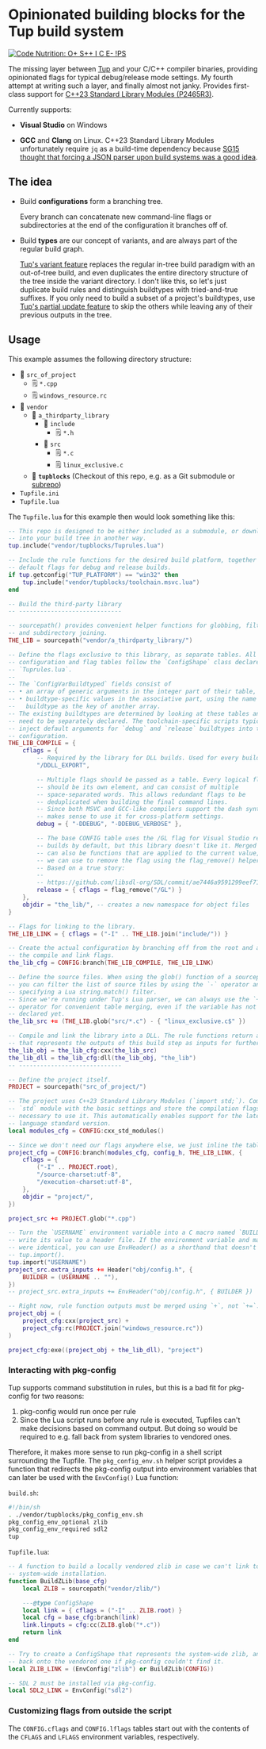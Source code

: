 # Opinionated building blocks for the Tup build system

[![Code Nutrition: O+ S++ I C E- !PS](http://code.grevit.net:8084/badge/O%2B_S%2B%2B_I_C_E-___!PS)](http://code.grevit.net:8084/facts/O%2B_S%2B%2B_I_C_E-___!PS)

The missing layer between [Tup](https://gittup.org/tup) and your C/C++ compiler binaries, providing opinionated flags for typical debug/release mode settings.
My fourth attempt at writing such a layer, and finally almost not janky.
Provides first-class support for [C++23 Standard Library Modules (P2465R3)](https://wg21.link/P2465R3).

Currently supports:

* **Visual Studio** on Windows

* **GCC** and **Clang** on Linux.
  C++23 Standard Library Modules unfortunately require `jq` as a build-time dependency because [SG15 thought that forcing a JSON parser upon build systems was a good idea](https://www.open-std.org/jtc1/sc22/wg21/docs/papers/2024/p3286r0.pdf).

## The idea

* Build **configurations** form a branching tree.

  Every branch can concatenate new command-line flags or subdirectories at the end of the configuration it branches off of.

* Build **types** are our concept of variants, and are always part of the regular build graph.

  [Tup's variant feature](https://gittup.org/tup/manual.html#lbAL) replaces the regular in-tree build paradigm with an out-of-tree build, and even duplicates the entire directory structure of the tree inside the variant directory.
  I don't like this, so let's just duplicate build rules and distinguish buildtypes with tried-and-true suffixes. If you only need to build a subset of a project's buildtypes, use [Tup's partial update feature](https://gittup.org/tup/manual.html#lbAD) to skip the others while leaving any of their previous outputs in the tree.

## Usage

This example assumes the following directory structure:

* 📂 `src_of_project`
  * 🗒️ `*.cpp`
  * 🗒️ `windows_resource.rc`
* 📂 `vendor`
  * 📂 `a_thirdparty_library`
    * 📂 `include`
      * 🗒️ `*.h`
    * 📂 `src`
      * 🗒️ `*.c`
      * 🗒️ `linux_exclusive.c`
  * 📁 **`tupblocks`** (Checkout of this repo, e.g. as a Git submodule or [subrepo](https://github.com/ingydotnet/git-subrepo))
* `Tupfile.ini`
* `Tupfile.lua`

The `Tupfile.lua` for this example then would look something like this:

```lua
-- This repo is designed to be either included as a submodule, or downloaded
-- into your build tree in another way.
tup.include("vendor/tupblocks/Tuprules.lua")

-- Include the rule functions for the desired build platform, together with
-- default flags for debug and release builds.
if tup.getconfig("TUP_PLATFORM") == "win32" then
	tup.include("vendor/tupblocks/toolchain.msvc.lua")
end

-- Build the third-party library
-- -----------------------------

-- sourcepath() provides convenient helper functions for globbing, filtering,
-- and subdirectory joining.
THE_LIB = sourcepath("vendor/a_thirdparty_library/")

-- Define the flags exclusive to this library, as separate tables. All of these
-- configuration and flag tables follow the `ConfigShape` class declared in
-- `Tuprules.lua`.
--
-- The `ConfigVarBuildtyped` fields consist of
-- • an array of generic arguments in the integer part of their table, and
-- • buildtype-specific values in the associative part, using the name of the
--   buildtype as the key of another array.
-- The existing buildtypes are determined by looking at these tables and don't
-- need to be separately declared. The toolchain-specific scripts typically
-- inject default arguments for `debug` and `release` buildtypes into the root
-- configuration.
THE_LIB_COMPILE = {
	cflags = {
		-- Required by the library for DLL builds. Used for every buildtype.
		"/DDLL_EXPORT",

		-- Multiple flags should be passed as a table. Every logical flag
		-- should be its own element, and can consist of multiple
		-- space-separated words. This allows redundant flags to be
		-- deduplicated when building the final command lines.
		-- Since both MSVC and GCC-like compilers support the dash syntax, it
		-- makes sense to use it for cross-platform settings.
		debug = { "-DDEBUG", "-DDEBUG_VERBOSE" },

		-- The base CONFIG table uses the /GL flag for Visual Studio release
		-- builds by default, but this library doesn't like it. Merged settings
		-- can also be functions that are applied to the current value, which
		-- we can use to remove the flag using the flag_remove() helper.
		-- Based on a true story:
		--
		-- https://github.com/libsdl-org/SDL/commit/ae7446a9591299eef719f82403c
		release = { cflags = flag_remove("/GL") }
	},
	objdir = "the_lib/", -- creates a new namespace for object files
}

-- Flags for linking to the library.
THE_LIB_LINK = { cflags = ("-I" .. THE_LIB.join("include/")) }

-- Create the actual configuration by branching off from the root and adding
-- the compile and link flags.
the_lib_cfg = CONFIG:branch(THE_LIB_COMPILE, THE_LIB_LINK)

-- Define the source files. When using the glob() function of a sourcepath(),
-- you can filter the list of source files by using the `-` operator and
-- specifying a Lua string.match() filter.
-- Since we're running under Tup's Lua parser, we can always use the `+=`
-- operator for convenient table merging, even if the variable has not been
-- declared yet.
the_lib_src += (THE_LIB.glob("src/*.c") - { "linux_exclusive.c$" })

-- Compile and link the library into a DLL. The rule functions return a table
-- that represents the outputs of this build step as inputs for further steps.
the_lib_obj = the_lib_cfg:cxx(the_lib_src)
the_lib_dll = the_lib_cfg:dll(the_lib_obj, "the_lib")
-- -----------------------------

-- Define the project itself.
PROJECT = sourcepath("src_of_project/")

-- The project uses C++23 Standard Library Modules (`import std;`). Compile the
-- `std` module with the basic settings and store the compilation flags
-- necessary to use it. This automatically enables support for the latest C++
-- language standard version.
local modules_cfg = CONFIG:cxx_std_modules()

-- Since we don't need our flags anywhere else, we just inline the table.
project_cfg = CONFIG:branch(modules_cfg, config_h, THE_LIB_LINK, {
	cflags = {
		("-I" .. PROJECT.root),
		"/source-charset:utf-8",
		"/execution-charset:utf-8",
	},
	objdir = "project/",
})

project_src += PROJECT.glob("*.cpp")

-- Turn the `USERNAME` environment variable into a C macro named `BUILDER` and
-- write its value to a header file. If the environment variable and macro name
-- were identical, you can use EnvHeader() as a shorthand that doesn't require
-- tup.import().
tup.import("USERNAME")
project_src.extra_inputs += Header("obj/config.h", {
	BUILDER = (USERNAME .. ""),
})
-- project_src.extra_inputs += EnvHeader("obj/config.h", { BUILDER })

-- Right now, rule function outputs must be merged using `+`, not `+=`.
project_obj = (
	project_cfg:cxx(project_src) +
	project_cfg:rc(PROJECT.join("windows_resource.rc"))
)

project_cfg:exe((project_obj + the_lib_dll), "project")
```

### Interacting with pkg-config

Tup supports command substitution in rules, but this is a bad fit for pkg-config for two reasons:

1. pkg-config would run once per rule
2. Since the Lua script runs before any rule is executed, Tupfiles can't make decisions based on command output. But doing so would be required to e.g. fall back from system libraries to vendored ones.

Therefore, it makes more sense to run pkg-config in a shell script surrounding the Tupfile.
The `pkg_config_env.sh` helper script provides a function that redirects the pkg-config output into environment variables that can later be used with the `EnvConfig()` Lua function:

`build.sh`:

```sh
#!/bin/sh
. ./vendor/tupblocks/pkg_config_env.sh
pkg_config_env_optional zlib
pkg_config_env_required sdl2
tup
```

`Tupfile.lua`:

```lua
-- A function to build a locally vendored zlib in case we can't link to a
-- system-wide installation.
function BuildZLib(base_cfg)
	local ZLIB = sourcepath("vendor/zlib/")

	---@type ConfigShape
	local link = { cflags = ("-I" .. ZLIB.root) }
	local cfg = base_cfg:branch(link)
	link.linputs = cfg:cc(ZLIB.glob("*.c"))
	return link
end

-- Try to create a ConfigShape that represents the system-wide zlib, and fall
-- back onto the vendored one if pkg-config couldn't find it.
local ZLIB_LINK = (EnvConfig("zlib") or BuildZLib(CONFIG))

-- SDL 2 must be installed via pkg-config.
local SDL2_LINK = EnvConfig("sdl2")
```

### Customizing flags from outside the script

The `CONFIG.cflags` and `CONFIG.lflags` tables start out with the contents of the `CFLAGS` and `LFLAGS` environment variables, respectively.
